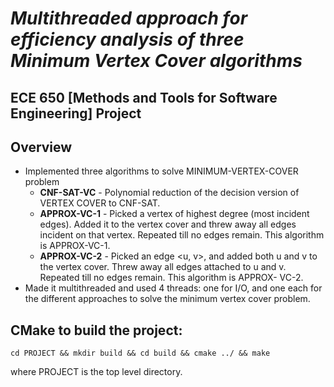 # *Multithreaded approach for efficiency analysis of three Minimum Vertex Cover algorithms*
## ECE 650 [Methods and Tools for Software Engineering] Project

## Overview

-   Implemented three algorithms to solve MINIMUM-VERTEX-COVER problem
    - **CNF-SAT-VC** - Polynomial reduction of the decision version of VERTEX COVER to CNF-SAT.
    - **APPROX-VC-1** - Picked a vertex of highest degree (most incident edges). Added it to the vertex cover and threw away all edges incident on that vertex. Repeated till no edges remain. This algorithm is APPROX-VC-1.
    - **APPROX-VC-2** - Picked an edge <u, v>, and added both u and v to the vertex cover. Threw away all edges attached to u and v. Repeated till no edges remain. This algorithm is APPROX- VC-2.
- Made it multithreaded and used 4 threads: one for I/O, and one each for the different approaches to solve the minimum vertex cover problem.

## CMake to build the project:

    cd PROJECT && mkdir build && cd build && cmake ../ && make

where PROJECT is the top level directory.

